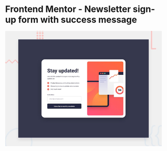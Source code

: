 # Frontend Mentor - Newsletter sign-up form with success message

![Design preview for the Newsletter sign-up form with success message coding challenge](./desktop-preview.jpg)
